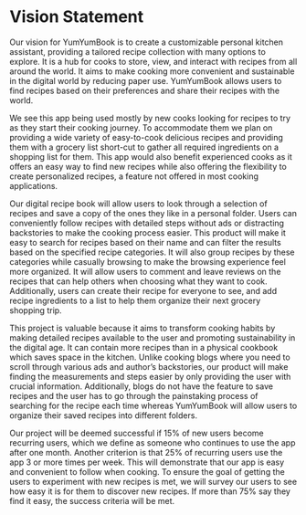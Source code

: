 # Vision Statement

Our vision for YumYumBook is to create a customizable personal kitchen assistant, providing a tailored recipe collection with many options to explore. It is a hub for cooks to store, view, and interact with recipes from all around the world. It aims to make cooking more convenient and sustainable in the digital world by reducing paper use. YumYumBook allows users to find recipes based on their preferences and share their recipes with the world.

We see this app being used mostly by new cooks looking for recipes to try as they start their cooking journey. To accommodate them we plan on providing a wide variety of easy-to-cook delicious recipes and providing them with a grocery list short-cut to gather all required ingredients on a shopping list for them. This app would also benefit experienced cooks as it offers an easy way to find new recipes while also offering the flexibility to create personalized recipes, a feature not offered in most cooking applications.

Our digital recipe book will allow users to look through a selection of recipes and save a copy of the ones they like in a personal folder. Users can conveniently follow recipes with detailed steps without ads or distracting backstories to make the cooking process easier. This product will make it easy to search for recipes based on their name and can filter the results based on the specified recipe categories. It will also group recipes by these categories while casually browsing to make the browsing experience feel more organized. It will allow users to comment and leave reviews on the recipes that can help others when choosing what they want to cook. Additionally, users can create their recipe for everyone to see, and add recipe ingredients to a list to help them organize their next grocery shopping trip.

This project is valuable because it aims to transform cooking habits by making detailed recipes available to the user and promoting sustainability in the digital age. It can contain more recipes than in a physical cookbook which saves space in the kitchen. Unlike cooking blogs where you need to scroll through various ads and author’s backstories, our product will make finding the measurements and steps easier by only providing the user with crucial information. Additionally, blogs do not have the feature to save recipes and the user has to go through the painstaking process of searching for the recipe each time whereas YumYumBook will allow users to organize their saved recipes into different folders.

Our project will be deemed successful if 15% of new users become recurring users, which we define as someone who continues to use the app after one month. Another criterion is that 25% of recurring users use the app 3 or more times per week. This will demonstrate that our app is easy and convenient to follow when cooking. To ensure the goal of getting the users to experiment with new recipes is met, we will survey our users to see how easy it is for them to discover new recipes. If more than 75% say they find it easy, the success criteria will be met.